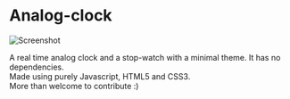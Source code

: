 # Analog-clock
![Screenshot](../master/Screenshot.JPG)

A real time analog clock and a stop-watch with a minimal theme. It has no dependencies. <br/>
Made using purely Javascript, HTML5 and CSS3. <br/>
More than welcome to contribute :)
